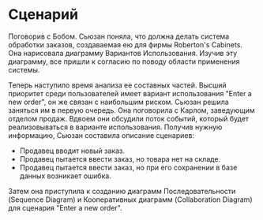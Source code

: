 # Сценарий

Поговорив с Бобом. Сьюзан поняла, что должна делать система обработки заказов, создаваемая ею для фирмы Roberton's Cabinets. Она нарисовала диаграмму Вариантов Использования. Изучив эту диаграмму, все пришли к согласию по поводу области применения системы.

Теперь наступило время анализа ее составных частей. Высший приоритет среди пользователей имеет вариант использования "Enter a new order", он же связан с наибольшим риском. Сьюзан решила заняться им в первую очередь. Она поговорила с Карлом, заведующим отделом продаж. Вдвоем они обсудили поток событий, который будет реализовываться в варианте использования. Получив нужную информацию, Сьюзан составила описание сценариев:

* Продавец вводит новый заказ.
* Продавец пытается ввести заказ, но товара нет на складе.
* Продавец пытается ввести заказ, но при его сохранении в базе данных возникает ошибка.

&#x20;Затем она приступила к созданию диаграмм Последовательности (Sequence Diagram) и Кооперативных диаграмм (Collaboration Diagram) для сценария "Enter a new order".
